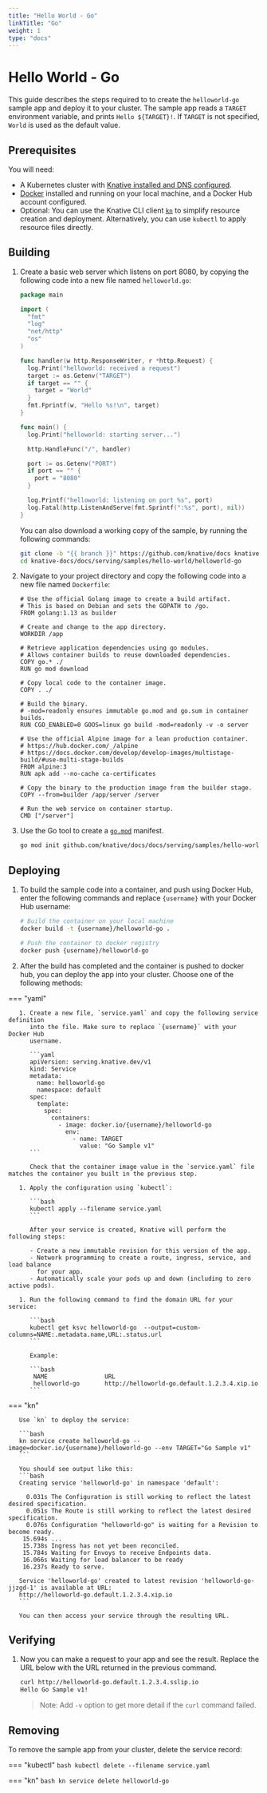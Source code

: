 ```yaml
---
title: "Hello World - Go"
linkTitle: "Go"
weight: 1
type: "docs"
---
```


# Hello World - Go

This guide describes the steps required to to create the `helloworld-go` sample app
and deploy it to your cluster.
The sample app reads a `TARGET` environment variable, and prints `Hello ${TARGET}!`.
If `TARGET` is not specified, `World` is used as the default value.

## Prerequisites

You will need:
- A Kubernetes cluster with [Knative installed and DNS configured](../../../../install/).
- [Docker](https://www.docker.com) installed and running on your local machine, and a Docker Hub account configured.
- Optional: You can use the Knative CLI client [`kn`](https://github.com/knative/client/releases) to simplify resource creation and deployment. Alternatively, you can use `kubectl` to apply resource files directly.

## Building

1. Create a basic web server which listens on port 8080, by copying the following code into a new file named `helloworld.go`:

   ```go
   package main

   import (
     "fmt"
     "log"
     "net/http"
     "os"
   )

   func handler(w http.ResponseWriter, r *http.Request) {
     log.Print("helloworld: received a request")
     target := os.Getenv("TARGET")
     if target == "" {
       target = "World"
     }
     fmt.Fprintf(w, "Hello %s!\n", target)
   }

   func main() {
     log.Print("helloworld: starting server...")

     http.HandleFunc("/", handler)

     port := os.Getenv("PORT")
     if port == "" {
       port = "8080"
     }

     log.Printf("helloworld: listening on port %s", port)
     log.Fatal(http.ListenAndServe(fmt.Sprintf(":%s", port), nil))
   }
   ```

   You can also download a working copy of the sample, by running the
   following commands:

   ```bash
   git clone -b "{{ branch }}" https://github.com/knative/docs knative-docs
   cd knative-docs/docs/serving/samples/hello-world/helloworld-go
   ```


1. Navigate to your project directory and copy the following code into a new file named `Dockerfile`:

   ```docker
   # Use the official Golang image to create a build artifact.
   # This is based on Debian and sets the GOPATH to /go.
   FROM golang:1.13 as builder

   # Create and change to the app directory.
   WORKDIR /app

   # Retrieve application dependencies using go modules.
   # Allows container builds to reuse downloaded dependencies.
   COPY go.* ./
   RUN go mod download

   # Copy local code to the container image.
   COPY . ./

   # Build the binary.
   # -mod=readonly ensures immutable go.mod and go.sum in container builds.
   RUN CGO_ENABLED=0 GOOS=linux go build -mod=readonly -v -o server

   # Use the official Alpine image for a lean production container.
   # https://hub.docker.com/_/alpine
   # https://docs.docker.com/develop/develop-images/multistage-build/#use-multi-stage-builds
   FROM alpine:3
   RUN apk add --no-cache ca-certificates

   # Copy the binary to the production image from the builder stage.
   COPY --from=builder /app/server /server

   # Run the web service on container startup.
   CMD ["/server"]
   ```

1. Use the Go tool to create a
   [`go.mod`](https://github.com/golang/go/wiki/Modules#gomod) manifest.

   ```bash
   go mod init github.com/knative/docs/docs/serving/samples/hello-world/helloworld-go
   ```

## Deploying

1. To build the sample code into a container, and push using Docker Hub, enter the following commands and replace `{username}` with your Docker Hub username:

   ```bash
   # Build the container on your local machine
   docker build -t {username}/helloworld-go .

   # Push the container to docker registry
   docker push {username}/helloworld-go
   ```

1. After the build has completed and the container is pushed to docker hub, you
   can deploy the app into your cluster.  Choose one of the following methods:



=== "yaml"

       1. Create a new file, `service.yaml` and copy the following service definition
          into the file. Make sure to replace `{username}` with your Docker Hub
          username.

          ```yaml
          apiVersion: serving.knative.dev/v1
          kind: Service
          metadata:
            name: helloworld-go
            namespace: default
          spec:
            template:
              spec:
                containers:
                  - image: docker.io/{username}/helloworld-go
                    env:
                      - name: TARGET
                        value: "Go Sample v1"
          ```

          Check that the container image value in the `service.yaml` file matches the container you built in the previous step.

       1. Apply the configuration using `kubectl`:

          ```bash
          kubectl apply --filename service.yaml
          ```

          After your service is created, Knative will perform the following steps:

          - Create a new immutable revision for this version of the app.
          - Network programming to create a route, ingress, service, and load balance
            for your app.
          - Automatically scale your pods up and down (including to zero active pods).

       1. Run the following command to find the domain URL for your service:

          ```bash
          kubectl get ksvc helloworld-go  --output=custom-columns=NAME:.metadata.name,URL:.status.url
          ```

          Example:

          ```bash
           NAME                URL
           helloworld-go       http://helloworld-go.default.1.2.3.4.xip.io
          ```


=== "kn"

       Use `kn` to deploy the service:

       ```bash
       kn service create helloworld-go --image=docker.io/{username}/helloworld-go --env TARGET="Go Sample v1"
       ```

       You should see output like this:
       ```bash
       Creating service 'helloworld-go' in namespace 'default':

         0.031s The Configuration is still working to reflect the latest desired specification.
         0.051s The Route is still working to reflect the latest desired specification.
         0.076s Configuration "helloworld-go" is waiting for a Revision to become ready.
        15.694s ...
        15.738s Ingress has not yet been reconciled.
        15.784s Waiting for Envoys to receive Endpoints data.
        16.066s Waiting for load balancer to be ready
        16.237s Ready to serve.

       Service 'helloworld-go' created to latest revision 'helloworld-go-jjzgd-1' is available at URL:
       http://helloworld-go.default.1.2.3.4.xip.io
       ```

       You can then access your service through the resulting URL.






## Verifying

1. Now you can make a request to your app and see the result. Replace
   the URL below with the URL returned in the previous command.

   ```bash
   curl http://helloworld-go.default.1.2.3.4.sslip.io
   Hello Go Sample v1!
   ```

   > Note: Add `-v` option to get more detail if the `curl` command failed.

## Removing

To remove the sample app from your cluster, delete the service record:


=== "kubectl"
    ```bash
    kubectl delete --filename service.yaml
    ```

=== "kn"
    ```bash
    kn service delete helloworld-go
    ```
